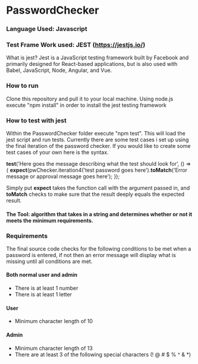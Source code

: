 # PasswordChecker

### Language Used: Javascript

### Test Frame Work used: JEST (https://jestjs.io/)
What is jest?
Jest is a JavaScript testing framework built by Facebook and primarily designed for React-based applications, but is also used with Babel, JavaScript, Node, Angular, and Vue.

### How to run
Clone this repository and pull it to your local machine. Using node.js execute "npm install" in order to install the jest testing framework
### How to test with jest
Within the PasswordChecker folder execute "npm test". This will load the jest script and run tests. 
Currently there are some test cases i set up using the final iteration of the password checker. If you would like to create some test cases of your own here is the syntax.

**test**('Here goes the message describing what the test should look for', () => {
  **expect**(pwChecker.iteration4('test password goes here').**toMatch**('Error message or approval message goes here');
});

Simply put **expect** takes the function call with the argument passed in, and **toMatch** checks to make sure that the result deeply equals the expected result.

#### The Tool: algorithm that takes in a string and determines whether or not it meets the minimum requirements.

### Requirements
The final source code checks for the following conditions to be met when a password is entered, if not then an error message will display what is missing until all conditions are met.

#### Both normal user and admin
  - There is at least 1 number
  - There is at least 1 letter
  
#### User
  - Minimum character length of 10
  
#### Admin
  - Minimum character length of 13
  - There are at least 3 of the following special characters (! @ # $ % ^ & *)
  
